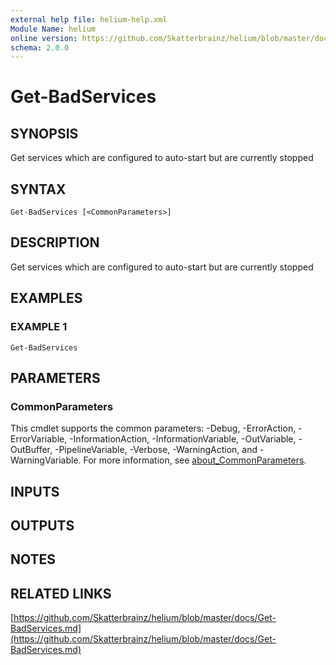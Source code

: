 ```yaml
---
external help file: helium-help.xml
Module Name: helium
online version: https://github.com/Skatterbrainz/helium/blob/master/docs/Get-BadServices.md
schema: 2.0.0
---
```


# Get-BadServices

## SYNOPSIS
Get services which are configured to auto-start but are currently stopped

## SYNTAX

```
Get-BadServices [<CommonParameters>]
```

## DESCRIPTION
Get services which are configured to auto-start but are currently stopped

## EXAMPLES

### EXAMPLE 1
```
Get-BadServices
```

## PARAMETERS

### CommonParameters
This cmdlet supports the common parameters: -Debug, -ErrorAction, -ErrorVariable, -InformationAction, -InformationVariable, -OutVariable, -OutBuffer, -PipelineVariable, -Verbose, -WarningAction, and -WarningVariable. For more information, see [about_CommonParameters](http://go.microsoft.com/fwlink/?LinkID=113216).

## INPUTS

## OUTPUTS

## NOTES

## RELATED LINKS

[https://github.com/Skatterbrainz/helium/blob/master/docs/Get-BadServices.md](https://github.com/Skatterbrainz/helium/blob/master/docs/Get-BadServices.md)

